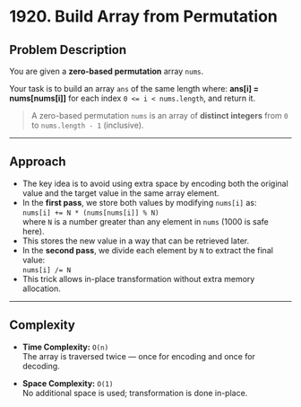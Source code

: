 # 1920. Build Array from Permutation

## Problem Description

You are given a **zero-based permutation** array `nums`.

Your task is to build an array `ans` of the same length where:
**ans[i] = nums[nums[i]]**
for each index `0 <= i < nums.length`, and return it.

> A zero-based permutation `nums` is an array of **distinct integers** from `0` to `nums.length - 1` (inclusive).

---

## Approach

- The key idea is to avoid using extra space by encoding both the original value and the target value in the same array element.
- In the **first pass**, we store both values by modifying `nums[i]` as:  
  `nums[i] += N * (nums[nums[i]] % N)`  
  where `N` is a number greater than any element in `nums` (1000 is safe here).
- This stores the new value in a way that can be retrieved later.
- In the **second pass**, we divide each element by `N` to extract the final value:  
  `nums[i] /= N`
- This trick allows in-place transformation without extra memory allocation.

---

## Complexity

- **Time Complexity:** `O(n)`  
  The array is traversed twice — once for encoding and once for decoding.

- **Space Complexity:** `O(1)`  
  No additional space is used; transformation is done in-place.

